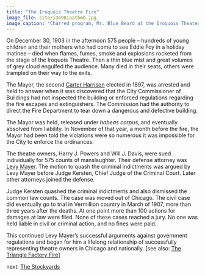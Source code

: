 ```yaml
---
title: "The Iroquois Theatre Fire"
image_file: site/i34981aathmb.jpg
image_caption: "Charred program, Mr. Blue Beard at the Iroquois Theater from the day of the fire."
---
```


On December 30, 1903 in the afternoon 575 people – hundreds of young children and their mothers who had come to see Eddie Foy in a holiday matinee – died when flames, fumes, smoke and explosions rocketed from the stage of the Iroquois Theatre. Then a thin blue mist and great volumes of grey cloud engulfed the audience. Many died in their seats, others were trampled on their way to the exits.

The Mayor, the second [Carter Harrison](/legal/mayors/harrisonJr) elected in 1897, was arrested and held to answer when it was discovered that the City Commissioner of Buildings had not inspected the building or enforced regulations regarding the fire escapes and extinguishers. The Commission had the authority to direct the Fire Department to tear down a dangerous and defective building.

The Mayor was held, released under *habeas corpus*, and eventually absolved from liability. In November of that year, a month before the fire, the Mayor had been told the violations were so numerous it was impossible for the City to enforce the ordinances.

The theatre owners, Harry J. Powers and Will J. Davis, were sued individually for 575 counts of manslaughter. Their defense attorney was [Levy Mayer](/kelley/historical/mayer). The motion to quash the criminal indictments was argued by Levy Mayer before Judge Kersten, Chief Judge of the Criminal Court. Later other attorneys joined the defense.

Judge Kersten quashed the criminal indictments and also dismissed the common law counts. The case was moved out of Chicago. The civil case did eventually go to trial in Vermillion country in March of 1907, more than three years after the deaths. At one point more than 100 actions for damages at law were filed. None of these cases reached a jury. No one was held liable in civil or criminal action, and no fines were paid.

This continued Levy Mayer’s successful arguments against government regulations and began for him a lifelong relationship of successfully representing theatre owners in Chicago and nationally.
[see also: [The Triangle Factory Fire](http://trianglefire.ilr.cornell.edu/)]


next:  [The Stockyards](/historical/stockyards)
